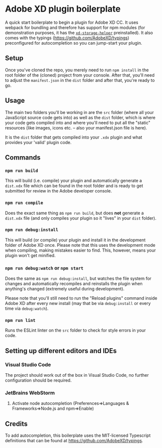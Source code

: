 # Adobe XD plugin boilerplate

A quick start boilerplate to begin a plugin for Adobe XD CC. It uses webpack for bundling and therefore has support for npm modules (for demonstration purposes, it has the [`xd-storage-helper`](https://github.com/pklaschka/xd-storage-helper) preinstalled). It also comes with the typings (https://github.com/AdobeXD/typings) preconfigured for autocompletion so you can jump-start your plugin.

## Setup

Once you've cloned the repo, you merely need to run `npm install` in the root folder of the (cloned) project from your console. After that, you'll need to adjust the `manifest.json` in the `dist` folder and after that, you're ready to go.

## Usage

The main two folders you'll be working in are the `src` folder (where all your JavaScript source code gets into) as well as the `dist` folder, which is where your code gets compiled into and where you'll need to put all the "static" resources (like images, icons etc. – also your manifest.json file is here).

It is the `dist` folder that gets compiled into your `.xdx` plugin and what provides your 'valid' plugin code.

## Commands

### `npm run build`

This will build (i.e. compile) your plugin and automatically generate a `dist.xdx` file which can be found in the root folder and is ready to get submitted for review in the Adobe developer console.

### `npm run compile`

Does the exact same thing as `npm run build`, but does **not** generate a `dist.xdx` file (and only compiles your plugin so it "lives" in your `dist` folder).

### `npm run debug:install`

This will build (or compile) your plugin and install it in the development folder of Adobe XD once. Please note that this uses the development mode when compiling, making mistakes easier to find. This, however, means your plugin won't get minified.

### `npm run debug:watch` or `npm start`

Does the same as `npm run debug:install`, but watches the file system for changes and automatically recompiles and reinstalls the plugin when anything's changed (extremely useful during development).

Please note that you'll still need to run the "Reload plugins" command inside Adobe XD after every new install (may that be via `debug:install` or every time via `debug:watch`).

### `npm run lint`

Runs the ESLint linter on the `src` folder to check for style errors in your code.

## Setting up different editors and IDEs

### Visual Studio Code

The project should work out of the box in Visual Studio Code, no further configuration should be required.

### JetBrains WebStorm

1. Activate node autocompletion (Preferences=>Languages & Frameworks=>Node.js and npm=>Enable)

## Credits

To add autocompletion, this boilerplate uses the MIT-licensed Typescript definitions that can be found at https://github.com/AdobeXD/typings.
